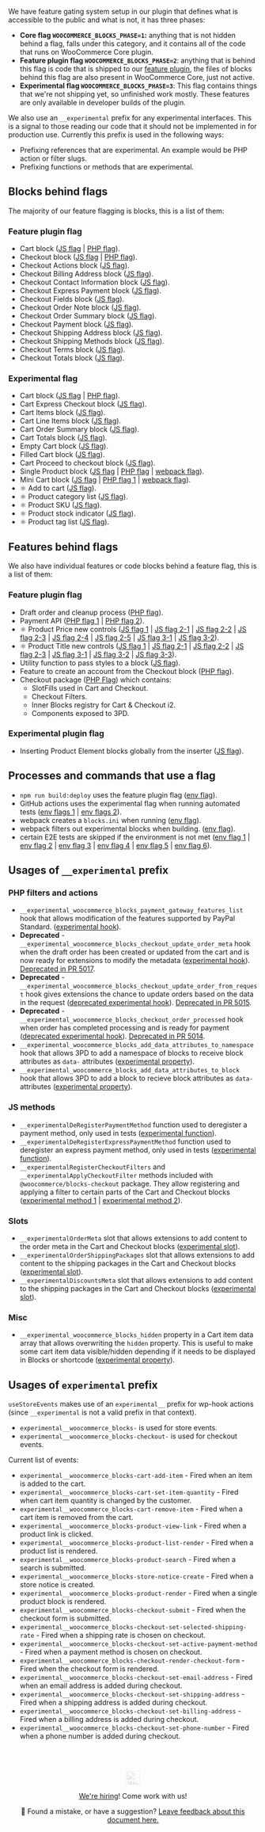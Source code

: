 We have feature gating system setup in our plugin that defines what is accessible to the public and what is not, it has three phases:

-   **Core flag `WOOCOMMERCE_BLOCKS_PHASE=1`:** anything that is not hidden behind a flag, falls under this category, and it contains all of the code that runs on WooCommerce Core plugin.
-   **Feature plugin flag `WOOCOMMERCE_BLOCKS_PHASE=2`**: anything that is behind this flag is code that is shipped to our [feature plugin](https://wordpress.org/plugins/woo-gutenberg-products-block/), the files of blocks behind this flag are also present in WooCommerce Core, just not active.
-   **Experimental flag `WOOCOMMERCE_BLOCKS_PHASE=3`**: This flag contains things that we're not shipping yet, so unfinished work mostly. These features are only available in developer builds of the plugin.

We also use an `__experimental` prefix for any experimental interfaces. This is a signal to those reading our code that it should not be implemented in for production use. Currently this prefix is used in the following ways:

-   Prefixing references that are experimental. An example would be PHP action or filter slugs.
-   Prefixing functions or methods that are experimental.

## Blocks behind flags

The majority of our feature flagging is blocks, this is a list of them:

### Feature plugin flag

-   Cart block ([JS flag](https://github.com/woocommerce/woocommerce-gutenberg-products-block/blob/f76c7e46ce63d88059d8ce8b05d9409b78988e5f/assets/js/blocks/cart-checkout/cart/index.js#L51) | [PHP flag](https://github.com/woocommerce/woocommerce-gutenberg-products-block/blob/4a1ee97eb97011458174e93e44a9b7ad2f10ca36/src/BlockTypesController.php#L177)).
-   Checkout block ([JS flag](https://github.com/woocommerce/woocommerce-gutenberg-products-block/blob/89b5d3032aa9d8b7368ba4edd3da222d076fbcaa/assets/js/blocks/cart-checkout/checkout/index.js#L86) | [PHP flag](https://github.com/woocommerce/woocommerce-gutenberg-products-block/blob/4a1ee97eb97011458174e93e44a9b7ad2f10ca36/src/BlockTypesController.php#L176)).
-   Checkout Actions block ([JS flag](https://github.com/woocommerce/woocommerce-gutenberg-products-block/blob/78e2de7a3ddfd3a554273fd6c2ff68478e9692ad/assets/js/blocks/cart-checkout/checkout-i2/inner-blocks/checkout-actions-block/index.tsx#14)).
-   Checkout Billing Address block ([JS flag](https://github.com/woocommerce/woocommerce-gutenberg-products-block/blob/78e2de7a3ddfd3a554273fd6c2ff68478e9692ad/assets/js/blocks/cart-checkout/checkout-i2/inner-blocks/checkout-billing-address-block/index.tsx#14)).
-   Checkout Contact Information block ([JS flag](https://github.com/woocommerce/woocommerce-gutenberg-products-block/blob/78e2de7a3ddfd3a554273fd6c2ff68478e9692ad/assets/js/blocks/cart-checkout/checkout-i2/inner-blocks/checkout-contact-information-block/index.tsx#14)).
-   Checkout Express Payment block ([JS flag](https://github.com/woocommerce/woocommerce-gutenberg-products-block/blob/1cf7823eab9ccc974312fb806af7d8b77da8969e/assets/js/blocks/cart-checkout/checkout-i2/inner-blocks/checkout-express-payment-block/index.tsx#12)).
-   Checkout Fields block ([JS flag](https://github.com/woocommerce/woocommerce-gutenberg-products-block/blob/78e2de7a3ddfd3a554273fd6c2ff68478e9692ad/assets/js/blocks/cart-checkout/checkout-i2/inner-blocks/checkout-fields-block/index.tsx#13)).
-   Checkout Order Note block ([JS flag](https://github.com/woocommerce/woocommerce-gutenberg-products-block/blob/1cf7823eab9ccc974312fb806af7d8b77da8969e/assets/js/blocks/cart-checkout/checkout-i2/inner-blocks/checkout-order-note-block/index.tsx#13)).
-   Checkout Order Summary block ([JS flag](https://github.com/woocommerce/woocommerce-gutenberg-products-block/blob/78e2de7a3ddfd3a554273fd6c2ff68478e9692ad/assets/js/blocks/cart-checkout/checkout-i2/inner-blocks/checkout-order-summary-block/index.tsx#14)).
-   Checkout Payment block ([JS flag](https://github.com/woocommerce/woocommerce-gutenberg-products-block/blob/78e2de7a3ddfd3a554273fd6c2ff68478e9692ad/assets/js/blocks/cart-checkout/checkout-i2/inner-blocks/checkout-payment-block/index.tsx#14)).
-   Checkout Shipping Address block ([JS flag](https://github.com/woocommerce/woocommerce-gutenberg-products-block/blob/78e2de7a3ddfd3a554273fd6c2ff68478e9692ad/assets/js/blocks/cart-checkout/checkout-i2/inner-blocks/checkout-shipping-address-block/index.tsx#14)).
-   Checkout Shipping Methods block ([JS flag](https://github.com/woocommerce/woocommerce-gutenberg-products-block/blob/78e2de7a3ddfd3a554273fd6c2ff68478e9692ad/assets/js/blocks/cart-checkout/checkout-i2/inner-blocks/checkout-shipping-methods-block/index.tsx#14)).
-   Checkout Terms block ([JS flag](https://github.com/woocommerce/woocommerce-gutenberg-products-block/blob/89b5d3032aa9d8b7368ba4edd3da222d076fbcaa/assets/js/blocks/cart-checkout/checkout-i2/inner-blocks/checkout-terms-block/index.tsx#13)).
-   Checkout Totals block ([JS flag](https://github.com/woocommerce/woocommerce-gutenberg-products-block/blob/78e2de7a3ddfd3a554273fd6c2ff68478e9692ad/assets/js/blocks/cart-checkout/checkout-i2/inner-blocks/checkout-totals-block/index.tsx#L13)).

### Experimental flag

-   Cart block ([JS flag](https://github.com/woocommerce/woocommerce-gutenberg-products-block/blob/8516e87bddee6c07a080c934f3d8cc0683adef06/assets/js/blocks/cart-checkout/cart-i2/index.js#L44) | [PHP flag](https://github.com/woocommerce/woocommerce-gutenberg-products-block/blob/961c0c476d4228a218859c658c42f9b6eebfdec4/src/BlockTypesController.php#L182)).
-   Cart Express Checkout block ([JS flag](https://github.com/woocommerce/woocommerce-gutenberg-products-block/blob/8516e87bddee6c07a080c934f3d8cc0683adef06/assets/js/blocks/cart-checkout/cart-i2/inner-blocks/cart-express-payment-block/index.tsx#L13)).
-   Cart Items block ([JS flag](https://github.com/woocommerce/woocommerce-gutenberg-products-block/blob/8516e87bddee6c07a080c934f3d8cc0683adef06/assets/js/blocks/cart-checkout/cart-i2/inner-blocks/cart-items-block/index.tsx#L13)).
-   Cart Line Items block ([JS flag](https://github.com/woocommerce/woocommerce-gutenberg-products-block/blob/8516e87bddee6c07a080c934f3d8cc0683adef06/assets/js/blocks/cart-checkout/cart-i2/inner-blocks/cart-line-items-block/index.tsx#L13)).
-   Cart Order Summary block ([JS flag](https://github.com/woocommerce/woocommerce-gutenberg-products-block/blob/8516e87bddee6c07a080c934f3d8cc0683adef06/assets/js/blocks/cart-checkout/cart-i2/inner-blocks/cart-order-summary-block/index.tsx#L14)).
-   Cart Totals block ([JS flag](https://github.com/woocommerce/woocommerce-gutenberg-products-block/blob/8516e87bddee6c07a080c934f3d8cc0683adef06/assets/js/blocks/cart-checkout/cart-i2/inner-blocks/cart-totals-block/index.tsx#L13)).
-   Empty Cart block ([JS flag](https://github.com/woocommerce/woocommerce-gutenberg-products-block/blob/8516e87bddee6c07a080c934f3d8cc0683adef06/assets/js/blocks/cart-checkout/cart-i2/inner-blocks/empty-cart-block/index.tsx#L13)).
-   Filled Cart block ([JS flag](https://github.com/woocommerce/woocommerce-gutenberg-products-block/blob/8516e87bddee6c07a080c934f3d8cc0683adef06/assets/js/blocks/cart-checkout/cart-i2/inner-blocks/filled-cart-block/index.tsx#L13)).
-   Cart Proceed to checkout block ([JS flag](https://github.com/woocommerce/woocommerce-gutenberg-products-block/blob/8516e87bddee6c07a080c934f3d8cc0683adef06/assets/js/blocks/cart-checkout/cart-i2/inner-blocks/proceed-to-checkout-block/index.tsx#L14)).
-   Single Product block ([JS flag](https://github.com/woocommerce/woocommerce-gutenberg-products-block/blob/9b76ea7a1680e68cc20bfee01078e43ccfc996bd/assets/js/blocks/single-product/index.js#L43) | [PHP flag](https://github.com/woocommerce/woocommerce-gutenberg-products-block/blob/4a1ee97eb97011458174e93e44a9b7ad2f10ca36/src/BlockTypesController.php#L181) | [webpack flag](https://github.com/woocommerce/woocommerce-gutenberg-products-block/blob/341be1f56071fbd4b5ff975e8788d65a09512df2/bin/webpack-entries.js#L57-L59)).
-   Mini Cart block ([JS flag](https://github.com/woocommerce/woocommerce-gutenberg-products-block/blob/341be1f56071fbd4b5ff975e8788d65a09512df2/assets/js/blocks/cart-checkout/mini-cart/index.tsx#L50) | [PHP flag 1](https://github.com/woocommerce/woocommerce-gutenberg-products-block/blob/4a1ee97eb97011458174e93e44a9b7ad2f10ca36/src/BlockTypesController.php#L183) | [webpack flag](https://github.com/woocommerce/woocommerce-gutenberg-products-block/blob/341be1f56071fbd4b5ff975e8788d65a09512df2/bin/webpack-entries.js#L53-L56)).
-   ⚛️ Add to cart ([JS flag](https://github.com/woocommerce/woocommerce-gutenberg-products-block/blob/b3a9753d8b7dae18b36025d09fbff835b8365de0/assets/js/atomic/blocks/product-elements/add-to-cart/index.js#L29-L32)).
-   ⚛️ Product category list ([JS flag](https://github.com/woocommerce/woocommerce-gutenberg-products-block/blob/b3a9753d8b7dae18b36025d09fbff835b8365de0/assets/js/atomic/blocks/product-elements/category-list/index.js#L29-L32)).
-   ⚛️ Product SKU ([JS flag](https://github.com/woocommerce/woocommerce-gutenberg-products-block/blob/b3a9753d8b7dae18b36025d09fbff835b8365de0/assets/js/atomic/blocks/product-elements/sku/index.js#L29-L33)).
-   ⚛️ Product stock indicator ([JS flag](https://github.com/woocommerce/woocommerce-gutenberg-products-block/blob/b3a9753d8b7dae18b36025d09fbff835b8365de0/assets/js/atomic/blocks/product-elements/stock-indicator/index.js#L29-L33)).
-   ⚛️ Product tag list ([JS flag](https://github.com/woocommerce/woocommerce-gutenberg-products-block/blob/b3a9753d8b7dae18b36025d09fbff835b8365de0/assets/js/atomic/blocks/product-elements/tag-list/index.js#L29-L33)).

## Features behind flags

We also have individual features or code blocks behind a feature flag, this is a list of them:

### Feature plugin flag

-   Draft order and cleanup process ([PHP flag](https://github.com/woocommerce/woocommerce-gutenberg-products-block/blob/e167b2c99c68e8113b4e371fefdd6f9a356ed2e8/src/Domain/Services/DraftOrders.php#L42-L51)).
-   Payment API ([PHP flag 1](https://github.com/woocommerce/woocommerce-gutenberg-products-block/blob/07387889ec3a03769eb490821ee608d4e741e942/src/Domain/Bootstrap.php#L92-L94) | [PHP flag 2](https://github.com/woocommerce/woocommerce-gutenberg-products-block/blob/07387889ec3a03769eb490821ee608d4e741e942/src/Domain/Bootstrap.php#L245-L254)).
-   ⚛️ Product Price new controls ([JS flag 1](https://github.com/woocommerce/woocommerce-gutenberg-products-block/blob/b3a9753d8b7dae18b36025d09fbff835b8365de0/assets/js/atomic/blocks/product-elements/price/attributes.js#L13-L44) | [JS flag 2-1](https://github.com/woocommerce/woocommerce-gutenberg-products-block/blob/8d2f0ad8ade2c7217769b431f93de76d6cfacf6e/assets/js/atomic/blocks/product-elements/price/block.js#L116) | [JS flag 2-2](https://github.com/woocommerce/woocommerce-gutenberg-products-block/blob/8d2f0ad8ade2c7217769b431f93de76d6cfacf6e/assets/js/atomic/blocks/product-elements/price/block.js#L114) | [JS flag 2-3](https://github.com/woocommerce/woocommerce-gutenberg-products-block/blob/8d2f0ad8ade2c7217769b431f93de76d6cfacf6e/assets/js/atomic/blocks/product-elements/price/block.js#L91) | [JS flag 2-4](https://github.com/woocommerce/woocommerce-gutenberg-products-block/blob/8d2f0ad8ade2c7217769b431f93de76d6cfacf6e/assets/js/atomic/blocks/product-elements/price/block.js#L95) | [JS flag 2-5](https://github.com/woocommerce/woocommerce-gutenberg-products-block/blob/8d2f0ad8ade2c7217769b431f93de76d6cfacf6e/assets/js/atomic/blocks/product-elements/price/block.js#L106) | [JS flag 3-1](https://github.com/woocommerce/woocommerce-gutenberg-products-block/blob/b3a9753d8b7dae18b36025d09fbff835b8365de0/assets/js/atomic/blocks/product-elements/price/edit.js#L59-L108) | [JS flag 3-2](https://github.com/woocommerce/woocommerce-gutenberg-products-block/blob/b3a9753d8b7dae18b36025d09fbff835b8365de0/assets/js/atomic/blocks/product-elements/price/edit.js#L114-L131)).
-   ⚛️ Product Title new controls ([JS flag 1](https://github.com/woocommerce/woocommerce-gutenberg-products-block/blob/b3a9753d8b7dae18b36025d09fbff835b8365de0/assets/js/atomic/blocks/product-elements/title/attributes.js#L21-L40) | [JS flag 2-1](https://github.com/woocommerce/woocommerce-gutenberg-products-block/blob/b3a9753d8b7dae18b36025d09fbff835b8365de0/assets/js/atomic/blocks/product-elements/title/block.js#L70-L72) | [JS flag 2-2](https://github.com/woocommerce/woocommerce-gutenberg-products-block/blob/b3a9753d8b7dae18b36025d09fbff835b8365de0/assets/js/atomic/blocks/product-elements/title/block.js#L94-L95) | [JS flag 2-3](https://github.com/woocommerce/woocommerce-gutenberg-products-block/blob/b3a9753d8b7dae18b36025d09fbff835b8365de0/assets/js/atomic/blocks/product-elements/title/block.js#L104) | [JS flag 3-1](https://github.com/woocommerce/woocommerce-gutenberg-products-block/blob/b3a9753d8b7dae18b36025d09fbff835b8365de0/assets/js/atomic/blocks/product-elements/title/edit.js#L47-L54) | [JS flag 3-2](https://github.com/woocommerce/woocommerce-gutenberg-products-block/blob/b3a9753d8b7dae18b36025d09fbff835b8365de0/assets/js/atomic/blocks/product-elements/title/edit.js#L77-L107) | [JS flag 3-3](https://github.com/woocommerce/woocommerce-gutenberg-products-block/blob/b3a9753d8b7dae18b36025d09fbff835b8365de0/assets/js/atomic/blocks/product-elements/title/edit.js#L116-L129)).
-   Utility function to pass styles to a block ([JS flag](https://github.com/woocommerce/woocommerce-gutenberg-products-block/blob/9ebddbc5d21eb3cc67fedddbccbd86453313eb64/assets/js/atomic/utils/block-styling.js#L6-L12)).
-   Feature to create an account from the Checkout block ([PHP flag](https://github.com/woocommerce/woocommerce-gutenberg-products-block/blob/4cedb65367be0d1c4c1f9dd9c016e3b1325cf92e/src/Domain/Services/CreateAccount.php#L40)).
-   Checkout package ([PHP Flag](https://github.com/woocommerce/woocommerce-gutenberg-products-block/blob/6da64165025e7a2afc1782e4b278d72536e7b754/src/AssetsController.php#L62-L64)) which contains:
    -   SlotFills used in Cart and Checkout.
    -   Checkout Filters.
    -   Inner Blocks registry for Cart & Checkout i2.
    -   Components exposed to 3PD.

### Experimental plugin flag

-   Inserting Product Element blocks globally from the inserter ([JS flag](https://github.com/woocommerce/woocommerce-gutenberg-products-block/blob/b3a9753d8b7dae18b36025d09fbff835b8365de0/assets/js/atomic/blocks/product-elements/shared/config.js#L25-L27)).

## Processes and commands that use a flag

-   `npm run build:deploy` uses the feature plugin flag ([env flag](https://github.com/woocommerce/woocommerce-gutenberg-products-block/blob/c0de18ec0a798c072420c67a689e4cc4d3ac77c9/package.json#L28)).
-   GitHub actions uses the experimental flag when running automated tests ([env flags 1](https://github.com/woocommerce/woocommerce-gutenberg-products-block/blob/4cedb65367be0d1c4c1f9dd9c016e3b1325cf92e/.github/workflows/php-js-e2e-tests.yml) | [env flags 2](https://github.com/woocommerce/woocommerce-gutenberg-products-block/blob/4cedb65367be0d1c4c1f9dd9c016e3b1325cf92e/.github/workflows/unit-tests.yml)).
-   webpack creates a `blocks.ini` when running ([env flag](https://github.com/woocommerce/woocommerce-gutenberg-products-block/blob/961c0c476d4228a218859c658c42f9b6eebfdec4/bin/webpack-configs.js#L110-L119)).
-   webpack filters out experimental blocks when building. ([env flag](https://github.com/woocommerce/woocommerce-gutenberg-products-block/blob/b3a9753d8b7dae18b36025d09fbff835b8365de0/bin/webpack-entries.js#L61-L66)).
-   certain E2E tests are skipped if the environment is not met ([env flag 1](https://github.com/woocommerce/woocommerce-gutenberg-products-block/blob/961c0c476d4228a218859c658c42f9b6eebfdec4/tests/e2e/specs/backend/cart.test.js#L26) | [env flag 2](https://github.com/woocommerce/woocommerce-gutenberg-products-block/blob/961c0c476d4228a218859c658c42f9b6eebfdec4/tests/e2e/specs/backend/checkout.test.js#L26) | [env flag 3](https://github.com/woocommerce/woocommerce-gutenberg-products-block/blob/961c0c476d4228a218859c658c42f9b6eebfdec4/tests/e2e/specs/backend/mini-cart.test.js#L18) | [env flag 4](https://github.com/woocommerce/woocommerce-gutenberg-products-block/blob/961c0c476d4228a218859c658c42f9b6eebfdec4/tests/e2e/specs/backend/single-product.test.js#L8) | [env flag 5](https://github.com/woocommerce/woocommerce-gutenberg-products-block/blob/961c0c476d4228a218859c658c42f9b6eebfdec4/tests/e2e/specs/frontend/cart.test.js#L29) | [env flag 6](https://github.com/woocommerce/woocommerce-gutenberg-products-block/blob/961c0c476d4228a218859c658c42f9b6eebfdec4/tests/e2e/specs/frontend/checkout.test.js#L32)).

## Usages of `__experimental` prefix

### PHP filters and actions

-   `__experimental_woocommerce_blocks_payment_gateway_features_list` hook that allows modification of the features supported by PayPal Standard. ([experimental hook](https://github.com/woocommerce/woocommerce-gutenberg-products-block/blob/4cedb65367be0d1c4c1f9dd9c016e3b1325cf92e/src/Payments/Integrations/PayPal.php#L86)).
-   **Deprecated** - `__experimental_woocommerce_blocks_checkout_update_order_meta` hook when the draft order has been created or updated from the cart and is now ready for extensions to modify the metadata ([experimental hook](https://github.com/woocommerce/woocommerce-gutenberg-products-block/pull/3686/files#diff-af2c90fa556cc086b780c8fad99b68373d87fd6007e6e2ff1b4c68ebe9ccb551R377-R393)). [Deprecated in PR 5017](https://github.com/woocommerce/woocommerce-gutenberg-products-block/pull/5017).
-   **Deprecated** - `__experimental_woocommerce_blocks_checkout_update_order_from_request` hook gives extensions the chance to update orders based on the data in the request ([deprecated experimental hook](https://github.com/woocommerce/woocommerce-gutenberg-products-block/blob/d469a45d572f2c52d7917707c492dfb905ddfac0/src/StoreApi/Routes/Checkout.php#L466-L477)). [Deprecated in PR 5015](https://github.com/woocommerce/woocommerce-gutenberg-products-block/pull/5015).
-   **Deprecated** - `__experimental_woocommerce_blocks_checkout_order_processed` hook when order has completed processing and is ready for payment ([deprecated experimental hook](https://github.com/woocommerce/woocommerce-gutenberg-products-block/blob/accd1bbf402e043b9fc322f118ab614ba7437c92/src/StoreApi/Routes/Checkout.php#L237)). [Deprecated in PR 5014](https://github.com/woocommerce/woocommerce-gutenberg-products-block/pull/5014).
-   `__experimental_woocommerce_blocks_add_data_attributes_to_namespace` hook that allows 3PD to add a namespace of blocks to receive block attributes as `data-` attributes ([experimental property](https://github.com/woocommerce/woocommerce-gutenberg-products-block/blob/4a1ee97eb97011458174e93e44a9b7ad2f10ca36/src/BlockTypesController.php#L88)).
-   `__experimental_woocommerce_blocks_add_data_attributes_to_block` hook that allows 3PD to add a block to recieve block attributes as `data-` attributes ([experimental property](https://github.com/woocommerce/woocommerce-gutenberg-products-block/blob/4a1ee97eb97011458174e93e44a9b7ad2f10ca36/src/BlockTypesController.php#L97)).

### JS methods

-   `__experimentalDeRegisterPaymentMethod` function used to deregister a payment method, only used in tests ([experimental function](https://github.com/woocommerce/woocommerce-gutenberg-products-block/blob/b07883b8b76feeb439d655b255507b24fc59e091/assets/js/blocks-registry/payment-methods/registry.ts#L114)).
-   `__experimentalDeRegisterExpressPaymentMethod` function used to deregister an express payment method, only used in tests ([experimental function](https://github.com/woocommerce/woocommerce-gutenberg-products-block/blob/b07883b8b76feeb439d655b255507b24fc59e091/assets/js/blocks-registry/payment-methods/registry.ts#L120)).
-   `__experimentalRegisterCheckoutFilters` and `__experimentalApplyCheckoutFilter` methods included with `@woocommerce/blocks-checkout` package. They allow registering and applying a filter to certain parts of the Cart and Checkout blocks ([experimental method 1](https://github.com/woocommerce/woocommerce-gutenberg-products-block/blob/3e59ec9842464f783f6e087947e717fa0b0a7b1b/packages/checkout/registry/index.js#L2) | [experimental method 2](https://github.com/woocommerce/woocommerce-gutenberg-products-block/blob/3e59ec9842464f783f6e087947e717fa0b0a7b1b/packages/checkout/registry/index.js#L17)).

### Slots

-   `__experimentalOrderMeta` slot that allows extensions to add content to the order meta in the Cart and Checkout blocks ([experimental slot](https://github.com/woocommerce/woocommerce-gutenberg-products-block/blob/4cedb65367be0d1c4c1f9dd9c016e3b1325cf92e/packages/checkout/order-meta/index.js#L12)).
-   `__experimentalOrderShippingPackages` slot that allows extensions to add content to the shipping packages in the Cart and Checkout blocks ([experimental slot](https://github.com/woocommerce/woocommerce-gutenberg-products-block/blob/4cedb65367be0d1c4c1f9dd9c016e3b1325cf92e/packages/checkout/order-shipping-packages/index.js#L12)).
-   `__experimentalDiscountsMeta` slot that allows extensions to add content to the shipping packages in the Cart and Checkout blocks ([experimental slot](https://github.com/woocommerce/woocommerce-gutenberg-products-block/blob/b6a9cc6342696f47cc08686522bdaca7989a6bc7/packages/checkout/discounts-meta/index.js)).

### Misc

-   `__experimental_woocommerce_blocks_hidden` property in a Cart item data array that allows overwriting the `hidden` property. This is useful to make some cart item data visible/hidden depending if it needs to be displayed in Blocks or shortcode ([experimental property](https://github.com/woocommerce/woocommerce-gutenberg-products-block/blob/9c4288b0ee46960bdc2bf8ef351d05ac23073b0c/src/StoreApi/Schemas/CartItemSchema.php#L439-L441)).

## Usages of `experimental` prefix

`useStoreEvents` makes use of an `experimental__` prefix for wp-hook actions (since `__experimental` is not a valid prefix in that context).

-   `experimental__woocommerce_blocks-` is used for store events.
-   `experimental__woocommerce_blocks-checkout-` is used for checkout events.

Current list of events:

-   `experimental__woocommerce_blocks-cart-add-item` - Fired when an item is added to the cart.
-   `experimental__woocommerce_blocks-cart-set-item-quantity` - Fired when cart item quantity is changed by the customer.
-   `experimental__woocommerce_blocks-cart-remove-item` - Fired when a cart item is removed from the cart.
-   `experimental__woocommerce_blocks-product-view-link` - Fired when a product link is clicked.
-   `experimental__woocommerce_blocks-product-list-render` - Fired when a product list is rendered.
-   `experimental__woocommerce_blocks-product-search` - Fired when a search is submitted.
-   `experimental__woocommerce_blocks-store-notice-create` - Fired when a store notice is created.
-   `experimental__woocommerce_blocks-product-render` - Fired when a single product block is rendered.
-   `experimental__woocommerce_blocks-checkout-submit` - Fired when the checkout form is submitted.
-   `experimental__woocommerce_blocks-checkout-set-selected-shipping-rate` - Fired when a shipping rate is chosen on checkout.
-   `experimental__woocommerce_blocks-checkout-set-active-payment-method` - Fired when a payment method is chosen on checkout.
-   `experimental__woocommerce_blocks-checkout-render-checkout-form` - Fired when the checkout form is rendered.
-   `experimental__woocommerce_blocks-checkout-set-email-address` - Fired when an email address is added during checkout.
-   `experimental__woocommerce_blocks-checkout-set-shipping-address` - Fired when a shipping address is added during checkout.
-   `experimental__woocommerce_blocks-checkout-set-billing-address` - Fired when a billing address is added during checkout.
-   `experimental__woocommerce_blocks-checkout-set-phone-number` - Fired when a phone number is added during checkout.

<!-- FEEDBACK --><br/><br/><p align="center"><a href="https://woocommerce.com/"><img src="https://woocommerce.com/wp-content/themes/woo/images/logo-woocommerce@2x.png" alt="WooCommerce" height="28px" style="filter: grayscale(100%);opacity: 0.2;" /></a></p><p align="center"><a href="https://woocommerce.com/careers/">We're hiring</a>! Come work with us!</p><p align="center">🐞 Found a mistake, or have a suggestion? <a href="https://github.com/woocommerce/woocommerce-gutenberg-products-block/issues/new?assignees=&labels=type%3A+documentation&template=--doc-feedback.md&title=Feedback%20on%20`./docs/blocks/feature-flags-and-experimental-interfaces.md`">Leave feedback about this document here.</a></p><!-- /FEEDBACK -->

